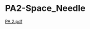 # PA2-Space_Needle
[PA 2.pdf](https://github.com/icequeen101/PA2-Space_Needle/files/8934382/PA.2.pdf)
